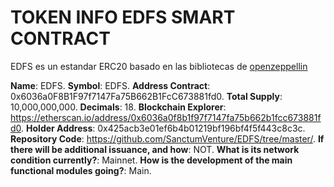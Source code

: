 # TOKEN INFO EDFS SMART CONTRACT
EDFS es un estandar ERC20 basado en las bibliotecas de [openzeppellin](https://docs.openzeppelin.com/contracts/4.x/erc20)

**Name**: EDFS.
**Symbol**: EDFS.
**Address Contract**: 0x6036a0F8B1F97f7147Fa75B662B1FcC673881fd0.
**Total Supply**: 10,000,000,000.
**Decimals**: 18.
**Blockchain Explorer**: https://etherscan.io/address/0x6036a0f8b1f97f7147fa75b662b1fcc673881fd0.
**Holder Address**: 0x425acb3e01ef6b4b01219bf196bf4f5f443c8c3c.
**Repository Code**: https://github.com/SanctumVenture/EDFS/tree/master/.
**If there will be additional issuance, and how**: NOT.
**What is its network condition currently?**: Mainnet.
**How is the development of the main functional modules going?**: Main.
